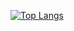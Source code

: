 [![Top Langs](https://github-readme-stats.vercel.app/api/top-langs/?username=EasyPlus)](https://github.com/anuraghazra/github-readme-stats)
